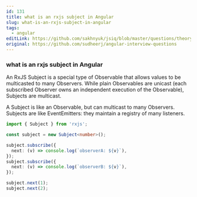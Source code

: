 ```yaml
---
id: 131
title: what is an rxjs subject in Angular
slug: what-is-an-rxjs-subject-in-angular
tags:
  - angular
editLink: https://github.com/sakhnyuk/jsiq/blob/master/questions/theory/angular/131.md
original: https://github.com/sudheerj/angular-interview-questions
---
```


### what is an rxjs subject in Angular

An RxJS Subject is a special type of Observable that allows values to be multicasted to many Observers. While plain Observables are unicast (each subscribed Observer owns an independent execution of the Observable), Subjects are multicast.

A Subject is like an Observable, but can multicast to many Observers. Subjects are like EventEmitters: they maintain a registry of many listeners.

```typescript
import { Subject } from 'rxjs';

const subject = new Subject<number>();

subject.subscribe({
  next: (v) => console.log(`observerA: ${v}`),
});
subject.subscribe({
  next: (v) => console.log(`observerB: ${v}`),
});

subject.next(1);
subject.next(2);
```